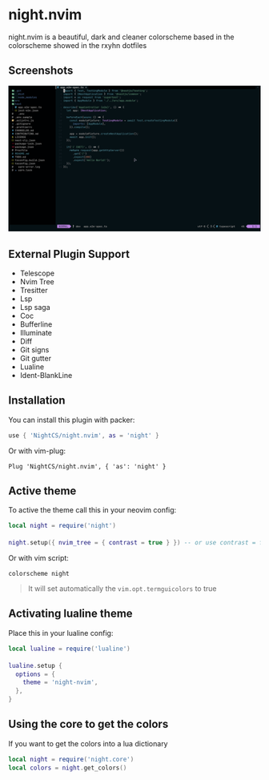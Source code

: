 # night.nvim

night.nvim is a beautiful, dark and cleaner colorscheme based in the colorscheme showed in the rxyhn dotfiles

## Screenshots

![demonstration](./misc/demonstration.png)

## External Plugin Support

- Telescope
- Nvim Tree
- Tresitter
- Lsp
- Lsp saga
- Coc
- Bufferline
- Illuminate
- Diff
- Git signs
- Git gutter
- Lualine
- Ident-BlankLine

## Installation

You can install this plugin with packer:

```lua
use { 'NightCS/night.nvim', as = 'night' }
```

Or with vim-plug:

```vim
Plug 'NightCS/night.nvim', { 'as': 'night' }
```

## Active theme

To active the theme call this in your neovim config:

```lua
local night = require('night')

night.setup({ nvim_tree = { contrast = true } }) -- or use contrast = false to not apply contrast
```

Or with vim script:

```vim
colorscheme night
```

> It will set automatically the `vim.opt.termguicolors` to true

## Activating lualine theme

Place this in your lualine config:

```lua
local lualine = require('lualine')

lualine.setup {
  options = {
    theme = 'night-nvim',
  },
}
```

## Using the core to get the colors

If you want to get the colors into a lua dictionary

```lua
local night = require('night.core')
local colors = night.get_colors()
```
